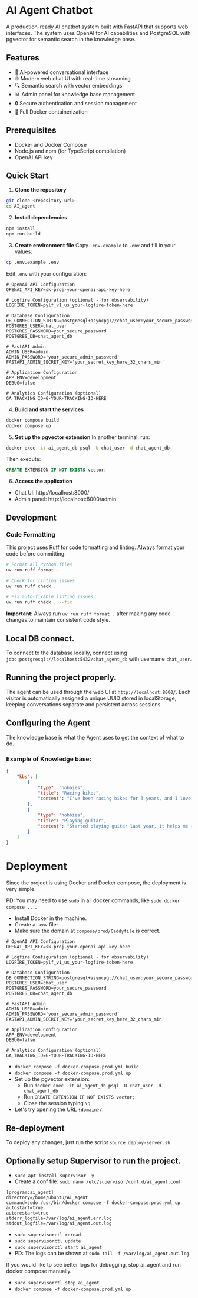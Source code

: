 # AI Agent Chatbot

A production-ready AI chatbot system built with FastAPI that supports web interfaces. The system uses OpenAI for AI capabilities and PostgreSQL with pgvector for semantic search in the knowledge base.

## Features

- 🤖 AI-powered conversational interface
- 🌐 Modern web chat UI with real-time streaming
- 🔍 Semantic search with vector embeddings
- 📊 Admin panel for knowledge base management
- 🔒 Secure authentication and session management
- 🐳 Full Docker containerization

## Prerequisites

- Docker and Docker Compose
- Node.js and npm (for TypeScript compilation)
- OpenAI API key

## Quick Start

1. **Clone the repository**
```bash
git clone <repository-url>
cd AI_agent
```

2. **Install dependencies**
```bash
npm install
npm run build
```

3. **Create environment file**
Copy `.env.example` to `.env` and fill in your values:
```bash
cp .env.example .env
```

Edit `.env` with your configuration:
```dotenv
# OpenAI API Configuration
OPENAI_API_KEY=sk-proj-your-openai-api-key-here

# Logfire Configuration (optional - for observability)
LOGFIRE_TOKEN=pylf_v1_us_your-logfire-token-here

# Database Configuration
DB_CONNECTION_STRING=postgresql+asyncpg://chat_user:your_secure_password@db/chat_agent_db
POSTGRES_USER=chat_user
POSTGRES_PASSWORD=your_secure_password
POSTGRES_DB=chat_agent_db

# FastAPI Admin
ADMIN_USER=admin
ADMIN_PASSWORD='your_secure_admin_password'
FASTAPI_ADMIN_SECRET_KEY='your_secret_key_here_32_chars_min'

# Application Configuration
APP_ENV=development
DEBUG=false

# Analytics Configuration (optional)
GA_TRACKING_ID=G-YOUR-TRACKING-ID-HERE
```

4. **Build and start the services**
```bash
docker compose build
docker compose up
```

5. **Set up the pgvector extension**
In another terminal, run:
```bash
docker exec -it ai_agent_db psql -U chat_user -d chat_agent_db
```
Then execute:
```sql
CREATE EXTENSION IF NOT EXISTS vector;
```

6. **Access the application**
- Chat UI: http://localhost:8000/
- Admin panel: http://localhost:8000/admin

## Development

### Code Formatting

This project uses [Ruff](https://docs.astral.sh/ruff/) for code formatting and linting. Always format your code before committing:

```bash
# Format all Python files
uv run ruff format .

# Check for linting issues
uv run ruff check .

# Fix auto-fixable linting issues
uv run ruff check . --fix
```

**Important**: Always run `uv run ruff format .` after making any code changes to maintain consistent code style.


## Local DB connect.

To connect to the database locally, connect using `jdbc:postgresql://localhost:5432/chat_agent_db` with username `chat_user`.

## Running the project properly.

The agent can be used through the web UI at `http://localhost:8000/`. Each visitor is automatically assigned a unique UUID stored in localStorage, keeping conversations separate and persistent across sessions.

## Configuring the Agent

The knowledge base is what the Agent uses to get the context of what to do.

### Example of Knowledge base:

```json
{
    "kbs": [
        {
            "type": "hobbies",
            "title": "Racing bikes",
            "content": "I've been racing bikes for 3 years, and I love the adrenaline rush."
        },
        {
            "type": "hobbies",
            "title": "Playing guitar",
            "content": "Started playing guitar last year, it helps me relax after work."
        }
    ]
}
```


# Deployment

Since the project is using Docker and Docker compose, the deployment is very simple.

PD: You may need to use `sudo` in all docker commands, like `sudo docker compose ...`.

- Install Docker in the machine.
- Create a `.env` file:
- Make sure the domain at `compose/prod/Caddyfile` is correct.
```dotenv
# OpenAI API Configuration
OPENAI_API_KEY=sk-proj-your-openai-api-key-here

# Logfire Configuration (optional - for observability)
LOGFIRE_TOKEN=pylf_v1_us_your-logfire-token-here

# Database Configuration
DB_CONNECTION_STRING=postgresql+asyncpg://chat_user:your_secure_password@db/chat_agent_db
POSTGRES_USER=chat_user
POSTGRES_PASSWORD=your_secure_password
POSTGRES_DB=chat_agent_db

# FastAPI Admin
ADMIN_USER=admin
ADMIN_PASSWORD='your_secure_admin_password'
FASTAPI_ADMIN_SECRET_KEY='your_secret_key_here_32_chars_min'

# Application Configuration
APP_ENV=development
DEBUG=false

# Analytics Configuration (optional)
GA_TRACKING_ID=G-YOUR-TRACKING-ID-HERE
```

- `docker compose -f docker-compose.prod.yml build`
- `docker compose -f docker-compose.prod.yml up`
- Set up the pgvector extension:
  - Run `docker exec -it ai_agent_db psql -U chat_user -d chat_agent_db`
  - Run `CREATE EXTENSION IF NOT EXISTS vector;`
  - Close the session typing `\q`.
- Let's try opening the URL `{domain}/`.

## Re-deployment
To deploy any changes, just run the script `source deploy-server.sh`

## Optionally setup Supervisor to run the project.

- `sudo apt install supervisor -y`
- Create a conf file: `sudo nano /etc/supervisor/conf.d/ai_agent.conf`
```
[program:ai_agent]
directory=/home/ubuntu/AI_agent
command=sudo /usr/bin/docker compose -f docker-compose.prod.yml up
autostart=true
autorestart=true
stderr_logfile=/var/log/ai_agent.err.log
stdout_logfile=/var/log/ai_agent.out.log
```
- `sudo supervisorctl reread`
- `sudo supervisorctl update`
- `sudo supervisorctl start ai_agent`
- PD: The logs can be shown at `sudo tail -f /var/log/ai_agent.out.log`.

If you would like to see better logs for debugging, stop ai_agent
and run docker compose manually.
- `sudo supervisorctl stop ai_agent`
- `docker compose -f docker-compose.prod.yml up`
